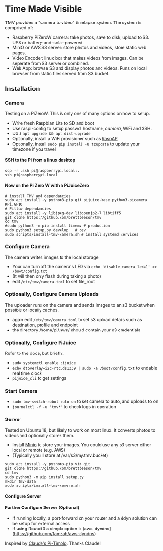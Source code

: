 # Time Made Visible

TMV provides a "camera to video" timelapse system. The system is comprised of:
- Raspberry PiZeroW camera: take photos, save to disk, upload to S3. USB or battery-and-solar-powered.
- MinIO or AWS S3 server: store photos and videos, store static web pages. 
- Video Encoder: linux box that makes videos from images. Can be seperate from S3 server or combined.
- Web App: browse S3 and display photos and videos. Runs on local browser from static files served from S3 bucket.

## Installation 
### Camera
Testing on a PiZeroW. This is only one of many options on how to setup.
- Write fresh Raspbian Lite to SD and boot
- Use raspi-config to setup passwd, hostname, _camera_, WiFi and SSH. 
- Do a `apt upgrade && apt dist-upgrade`
- Optionally, install a WiFi provisioner such as [RaspAP](https://github.com/billz/raspap-webgui)
- Optionally, install `sudo pip install -U tzupdate` to update your timezone if you travel

#### SSH to the Pi from a linux desktop
```
scp -r .ssh pi@raspberrypi.local:.
ssh pi@raspberrypi.local
```

#### Now on the Pi Zero W with a PiJuiceZero
```
# install TMV and dependancies
sudo apt install -y python3-pip git pijuice-base python3-picamera RPi.GPIO
# Pillow dependancies
sudo apt install -y libjpeg-dev libopenjp2-7 libtiff5
git clone https://github.com/brettbeeson/tmv
cd tmv
#sudo python3 -m pip install timemv # production
sudo python3 setup.py develop   # dev
sudo scripts/install-tmv-camera.sh # install systemd services                
```
### Configure Camera
The camera writes images to the local storage
- Your can turn off the camera's LED via `echo 'disable_camera_led=1' >> /boot/config.txt`
- (It will then only flash during taking a photo)
- edit `/etc/tmv/camera.toml` to set file_root

### Optionally, Configure Camera Uploads
The uploader runs on the camera and sends images to an s3 bucket when possible or locally caches.
- again edit `/etc/tmv/camera.toml` to set s3 upload details such as destination, profile and endpoint
- the directory /home/pi/.aws/ should contain your s3 credentials

### Optionally, Configure PiJuice
Refer to the docs, but briefly:
- `sudo systemctl enable pijuice`
- `echo dtoverlay=i2c-rtc,ds1339 | sudo -a /boot/config.txt` to endable real time clock
- `pijuice_cli` to get settings

### Start Camera
- `sudo tmv-switch-robot auto on` to set camera to auto, and uploads to on
- `journalctl -f -u 'tmv*'` to check logs in operation

### Server 
Tested on Ubuntu 18, but likely to work on most linux. It converts photos to videos and optionally stores them.
- Install [Minio](https://minio.io) to store your images. You could use any s3 server either local or remote (e.g. AWS)
- (Typically you'll store at /var/s3/my.tmv.bucket)
```
sudo apt install -y python3-pip vim git 
git clone https://github.com/brettbeeson/tmv
cd tmv
sudo python3 -m pip install setup.py
mkdir tmv-data
sudo scripts/install-tmv-camera.sh                 

```

#### Configure Server 

#### Further Configure Server (Optional)
- If running locally, a port-forward on your router and a ddyn solution can be setup for external access
- If using Route53 a simple option is (aws-dyndns](https://github.com/famzah/aws-dyndns)


Inspired by [Claude's Pi-Timolo](https://github.com/pageauc/pi-timolo/). Thanks Claude!
